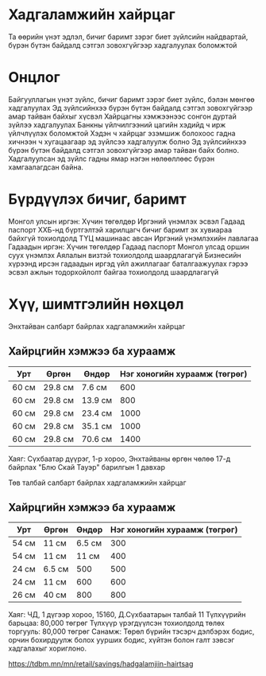 # Хадгаламжийн хайрцаг
Та өөрийн үнэт эдлэл, бичиг баримт зэрэг биет зүйлсийн найдвартай, бүрэн бүтэн байдалд сэтгэл зовохгүйгээр хадгалуулах боломжтой 

# Онцлог
Байгууллагын үнэт зүйлс, бичиг баримт зэрэг биет зүйлс, бэлэн мөнгөө хадгалуулах
Эд зүйлсийнхээ бүрэн бүтэн байдалд сэтгэл зовохгүйгээр амар тайван байхыг хүсвэл
Хайрцагны хэмжээнээс сонгон дуртай зүйлээ хадгалуулах
Банкны үйлчилгээний цагийн хэдийд ч ирж үйлчлүүлэх боломжтой
Хэдэн ч хайрцаг эзэмшиж болохоос гадна хичнээн ч хугацаагаар эд зүйлсээ хадгалуулж болно
Эд зүйлсийнхээ бүрэн бүтэн байдалд сэтгэл зовохгүйгээр амар тайван байх болно.
Хадгалуулсан эд зүйлс гадны ямар нэгэн нөлөөллөөс бүрэн хамгаалагдсан байна.

# Бүрдүүлэх бичиг, баримт
Монгол улсын иргэн:
Хүчин төгөлдөр Иргэний үнэмлэх эсвэл Гадаад паспорт
ХХБ-нд бүртгэлтэй харилцагч бичиг баримт эх хувиараа байхгүй тохиолдолд ТҮЦ машинаас авсан Иргэний үнэмлэхийн лавлагаа
Гадаадын иргэн:
Хүчин төгөлдөр Гадаад паспорт
Монгол улсад оршин суух үнэмлэх
Аялалын визтэй тохиолдолд шаардлагагүй
Бизнесийн хүрээнд ирсэн гадаадын иргэд үйл ажиллагааг баталгаажуулах гэрээ эсвэл ажлын тодорхойлолт байгаа тохиолдолд шаардлагагүй

# Хүү, шимтгэлийн нөхцөл
Энхтайван салбарт байрлах хадгаламжийн хайрцаг
## Хайрцгийн хэмжээ ба хураамж

| Урт  | Өргөн  | Өндөр  | Нэг хоногийн хураамж (төгрөг) |
|------|--------|--------|------------------------------|
| 60 см | 29.8 см | 7.6 см  | 600  |
| 60 см | 29.8 см | 13.9 см | 800  |
| 60 см | 29.8 см | 23.4 см | 1000 |
| 60 см | 29.8 см | 35.1 см | 1000 |
| 60 см | 29.8 см | 70.6 см | 1400 |

Хаяг: Сүхбаатар дүүрэг, 1-р хороо, Энхтайваны өргөн чөлөө 17-д байрлах "Блю Скай Тауэр" барилгын 1 давхар

Төв талбай салбарт байрлах хадгаламжийн хайрцаг
## Хайрцгийн хэмжээ ба хураамж

| Урт  | Өргөн  | Өндөр  | Нэг хоногийн хураамж (төгрөг) |
|------|--------|--------|------------------------------|
| 54 см | 11 см  | 6.5 см  | 300  |
| 54 см | 11 см  | 11 см   | 400  |
| 24 см | 6.5 см | 500     | 500  |
| 24 см | 11 см  | 600     | 600  |
| 26 см | 40 см  | 800     | 800  |

Хаяг: ЧД, 1 дүгээр хороо, 15160, Д.Сүхбаатарын талбай 11
Түлхүүрийн барьцаа: 80,000 төгрөг
Түлхүүр үрэгдүүлсэн тохиолдолд төлөх торгууль: 80,000 төгрөг
Санамж: 
Төрөл бүрийн тэсэрч дэлбэрэх бодис, орчин бохирдуулж болох уурших бодис, хүйтэн болон галт зэвсэг хадгалахыг хориглоно.


https://tdbm.mn/mn/retail/savings/hadgalamjiin-hairtsag